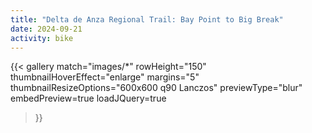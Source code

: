 ```yaml
---
title: "Delta de Anza Regional Trail: Bay Point to Big Break"
date: 2024-09-21
activity: bike
---
```


{{< gallery
  match="images/*"
  rowHeight="150"
  thumbnailHoverEffect="enlarge" 
  margins="5" 
  thumbnailResizeOptions="600x600 q90 Lanczos" 
  previewType="blur" 
  embedPreview=true 
  loadJQuery=true 
>}}
